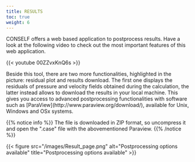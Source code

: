 ```yaml
---
title: RESULTS
toc: true
weight: 6
---
```


CONSELF offers a web based application to postprocess results. Have a look at the following video to check out the most important features of this web application.

{{< youtube 00ZZvxKnQ6s >}}

</center>
Beside this tool, there are two more functionalities, highlighted in the picture: residual plot and results download. The first one displays the residuals of pressure and velocity fields obtained during the calculation, the latter instead allows to download the results in your local machine. This gives you access to advanced postprocessing functionalities with software such as [ParaView](http://www.paraview.org/download/), available for Unix, Windows and OSx systems.

{{% notice info %}}
The file is downloaded in ZIP format, so uncompress it and open the ".case" file with the abovementioned Paraview.
{{% /notice %}}

{{< figure src="/images/Result_page.png" alt="Postprocessing options available" title="Postprocessing options available" >}}